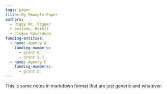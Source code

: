 ```yaml
---
tags: paper
title: My Example Paper
authors:
  - Piggy Mc. Pigger
  - Sessame, Kermit
  - Стефан Кръстанов
funding-entities:
  - name: Agency A
    funding-numbers:
      - grant B
      - grant B.1
  - name: Agency C
    funding-numbers:
      - grant D
---
```


This is some notes in markdown format that are just generic and whatever.

